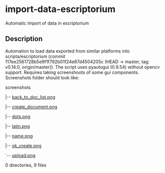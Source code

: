 # import-data-escriptorium
Automatic import of data in escriptorium
## Description

Automation to load data exported from similar platforms into scripta/escriptorium (commit  117ee2561728b5e9f1f792b01f24e87d4504205c (HEAD -> master, tag: v0.14.0, origin/master)). The script uses pyautogui (0.9.54) without opencv support. 
Requires taking screenshoots of some gui components. Screenshots folder should look like:

screenshots

|-- [back_to_doc_list.png](./screenshots/back_to_doc_list.png)

|-- [create_document.png](./screenshots/create_document.png)

|-- [dots.png](./screenshots/dots.png)

|-- [latin.png](./screenshots/latin.png)

|-- [name.png](./screenshots/name.png)

|-- [ok_create.png](./screenshots/ok_create.png)

`-- [upload.png](./screenshots/upload.png)

0 directories, 9 files
